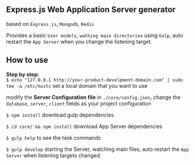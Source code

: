 ## Express.js Web Application Server generator
based on `Express.js`, `Mongodb`, `Redis`

Provides a basic `User models`, `wathing main directories` using `Gulp`, auto restart the `App Server` when you change the listening target.

## How to use

**Step by step:**<br/>
`$ echo "127.0.0.1 http://your-product-develpment-domain.com" | sudo tee -a /etc/hosts` set a local domain that you want to use

modify the **Server Configuration file** in `./core/config.json`, change the `database`, `server`, `client` fields as your project configuration

`$ npm install` download gulp dependencies

`$ cd core/ && npm install` download App Server dependencies

`$ gulp help` to see the task commands

`$ gulp develop` starting the Server, watching main files, auto restart the `App Server` when listening targets changed.